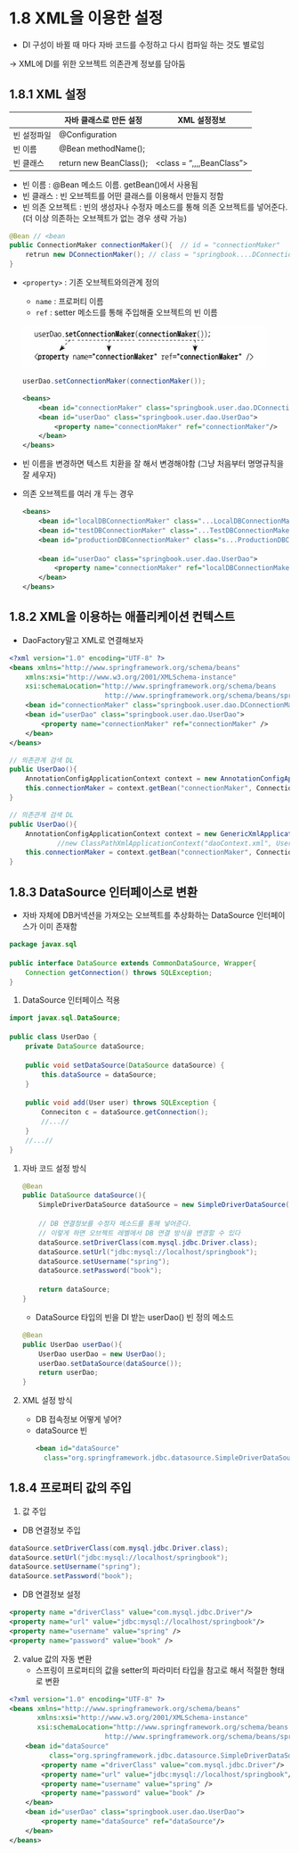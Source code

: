 # 1.8 XML을 이용한 설정

- DI 구성이 바뀔 때 마다 자바 코드를 수정하고 다시 컴파일 하는 것도 별로임

→ XML에 DI를 위한 오브젝트 의존관계 정보를 담아둠

## 1.8.1 XML 설정

|  | 자바 클래스로 만든 설정 | XML 설정정보 |
| --- | --- | --- |
| 빈 설정파일 | @Configuration | <beans> |
| 빈 이름 | @Bean methodName(); | <bean> |
| 빈 클래스 | return new BeanClass(); | <class = “,,,,BeanClass”> |
- 빈 이름 : @Bean 메소드 이름. getBean()에서 사용됨
- 빈 클래스 : 빈 오브젝트를 어떤 클래스를 이용해서 만들지 정함
- 빈 의존 오브젝트 : 빈의 생성자나 수정자 메소드를 통해 의존 오브젝트를 넣어준다. (더 이상 의존하는 오브젝트가 없는 경우 생략 가능)

```java
@Bean // <bean
public ConnectionMaker connectionMaker(){  // id = "connectionMaker"
    retrun new DConnectionMaker(); // class = "springbook....DConnectionMaker" />
}
```

- `<property>` : 기존 오브젝트와의관계 정의
    - `name` : 프로퍼티 이름
    - `ref` : setter 메소드를 통해 주입해줄 오브젝트의 빈 이름

  ![Untitled](../img/Chap1/Untitled%2024.png)

    ```java
    userDao.setConnectionMaker(connectionMaker());
    ```

    ```xml
    <beans>
    	<bean id="connectionMaker" class="springbook.user.dao.DConnectionMaker" />
    	<bean id="userDao" class="springbook.user.dao.UserDao">
    		<property name="connectionMaker" ref="connectionMaker"/>
    	</bean>
    </beans>
    ```

- 빈 이름을 변경하면 텍스트 치환을 잘 해서 변경해야함 (그냥 처음부터 명명규칙을 잘 세우자)
- 의존 오브젝트를 여러 개 두는 경우

    ```xml
    <beans>
    	<bean id="localDBConnectionMaker" class="...LocalDBConnectionMaker" />
    	<bean id="testDBConnectionMaker" class="...TestDBConnectionMaker" />
    	<bean id="productionDBConnectionMaker" class="s...ProductionDBConnectionMaker" />
    	
    	<bean id="userDao" class="springbook.user.dao.UserDao">
    		<property name="connectionMaker" ref="localDBConnectionMaker"/>
    	</bean>
    </beans>
    ```


## 1.8.2 XML을 이용하는 애플리케이션 컨텍스트

- DaoFactory말고 XML로 연결해보자
```xml
<?xml version="1.0" encoding="UTF-8" ?>
<beans xmlns="http://www.springframework.org/schema/beans"
    xmlns:xsi="http://www.w3.org/2001/XMLSchema-instance"
    xsi:schemaLocation="http://www.springframework.org/schema/beans 
                        http://www.springframework.org/schema/beans/spring-beans=3.0.xsd">
    <bean id="connectionMaker" class="springbook.user.dao.DConnectionMaker" />
    <bean id="userDao" class="springbook.user.dao.UserDao">
        <property name="connectionMaker" ref="connectionMaker" />
    </bean>
</beans>
```

```java
// 의존관계 검색 DL
public UserDao(){
    AnnotationConfigApplicationContext context = new AnnotationConfigApplicationContext(DaoFactory.class);
    this.connectionMaker = context.getBean("connectionMaker", ConnectionMaker.class);
}
```

```java
// 의존관계 검색 DL
public UserDao(){
    AnnotationConfigApplicationContext context = new GenericXmlApplicationContext("applicationContext.xml");
            //new ClassPathXmlApplicationContext("daoContext.xml", UserDao.class);
    this.connectionMaker = context.getBean("connectionMaker", ConnectionMaker.class);
}
```

## 1.8.3 DataSource 인터페이스로 변환

- 자바 자체에 DB커넥션을 가져오는 오브젝트를 추상화하는 DataSource 인터페이스가 이미 존재함
```java
package javax.sql

public interface DataSource extends CommonDataSource, Wrapper{
    Connection getConnection() throws SQLException;
}
```

1. DataSource 인터페이스 적용

```java
import javax.sql.DataSource;

public class UserDao {
    private DataSource dataSource;
    
    public void setDataSource(DataSource dataSource) {
        this.dataSource = dataSource;
    }
    
    public void add(User user) throws SQLException {
        Conneciton c = dataSource.getConnection();
        //...//
    }
    //...//
}
```

1. 자바 코드 설정 방식
    ```java
    @Bean
    public DataSource dataSource(){
        SimpleDriverDataSource dataSource = new SimpleDriverDataSource();
        
        // DB 연결정보를 수정자 메소드를 통해 넣어준다.
        // 이렇게 하면 오브젝트 레벨에서 DB 연결 방식을 변경할 수 있다
        dataSource.setDriverClass(com.mysql.jdbc.Driver.class);
        dataSource.setUrl("jdbc:mysql://localhost/springbook");
        dataSource.setUsername("spring");
        dataSource.setPassword("book");
        
        return dataSource;
    }
    ```
   - DataSource 타입의 빈을 DI 받는 userDao() 빈 정의 메소드
    ```java
    @Bean
    public UserDao userDao(){
        UserDao userDao = new UserDao();
        userDao.setDataSource(dataSource());
        return userDao;
    }
    ```
   
2. XML 설정 방식
    - DB 접속정보 어떻게 넣어?
    - dataSource 빈
      ```xml
      <bean id="dataSource"
        class="org.springframework.jdbc.datasource.SimpleDriverDataSource" />
      ```
    
## 1.8.4 프로퍼티 값의 주입

1. 값 주입
- DB 연결정보 주입
```java
dataSource.setDriverClass(com.mysql.jdbc.Driver.class);
dataSource.setUrl("jdbc:mysql://localhost/springbook");
dataSource.setUsername("spring");
dataSource.setPassword("book");
```
- DB 연결정보 설정
```xml
<property name ="driverClass" value="com.mysql.jdbc.Driver"/>
<property name="url" value="jdbc:mysql://localhost/springbook"/>
<property name="username" value="spring" />
<property name="password" value="book" />
```

2. value 값의 자동 변환
    - 스프링이 프로퍼티의 값을 setter의 파라미터 타입을 참고로 해서 적절한 형태로 변환
```xml
<?xml version="1.0" encoding="UTF-8" ?>
<beans xmlns="http://www.springframework.org/schema/beans"
       xmlns:xsi="http://www.w3.org/2001/XMLSchema-instance"
       xsi:schemaLocation="http://www.springframework.org/schema/beans 
                        http://www.springframework.org/schema/beans/spring-beans=3.0.xsd">
    <bean id="dataSource"
          class="org.springframework.jdbc.datasource.SimpleDriverDataSource" >
        <property name ="driverClass" value="com.mysql.jdbc.Driver"/>
        <property name="url" value="jdbc:mysql://localhost/springbook"/>
        <property name="username" value="spring" />
        <property name="password" value="book" />
    </bean>
    <bean id="userDao" class="springbook.user.dao.UserDao">
        <property name="dataSource" ref="dataSource"/>
    </bean>
</beans>
```